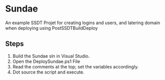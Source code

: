 # Sundae
An example SSDT Projet for creating logins and users, and latering domain when deploying using PostSSDTBuildDeploy

## Steps
1. Build the Sundae sln in Visual Studio.
2. Open the DeploySundae.ps1 File
3. Read the comments at the top; set the variables accordingly. 
4. Dot source the script and execute. 
